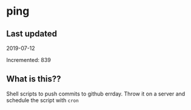 # ping

## Last updated
2019-07-12

Incremented: 839

## What is this??
Shell scripts to push commits to github errday. Throw it on a server and schedule the script with `cron`
